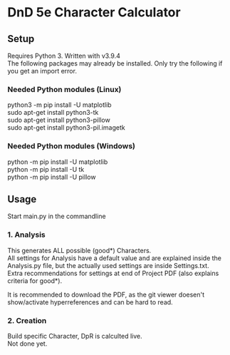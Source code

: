 # DnD 5e Character Calculator
## Setup
Requires Python 3. Written with v3.9.4  
The following packages may already be installed. Only try the following if you get an import error.
### Needed Python modules (Linux)
python3 -m pip install -U matplotlib  
sudo apt-get install python3-tk  
sudo apt-get install python3-pillow  
sudo apt-get install python3-pil.imagetk  
### Needed Python modules (Windows)
python -m pip install -U matplotlib  
python -m pip install -U tk  
python -m pip install -U pillow
## Usage
Start main.py in the commandline  
### 1. Analysis
This generates ALL possible (good*) Characters.  
All settings for Analysis have a default value and are explained inside the Analysis.py file, but the actually used settings are inside Settings.txt.    
Extra recommendations for settings at end of Project PDF (also explains criteria for good*).    

It is recommended to download the PDF, as the git viewer doesen't show/activate hyperreferences and can be hard to read. 
### 2. Creation
Build specific Character, DpR is calculted live.  
Not done yet.

